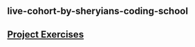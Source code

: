 ## live-cohort-by-sheryians-coding-school

## [Project Exercises](https://sheryians.notion.site/project-exercises)

